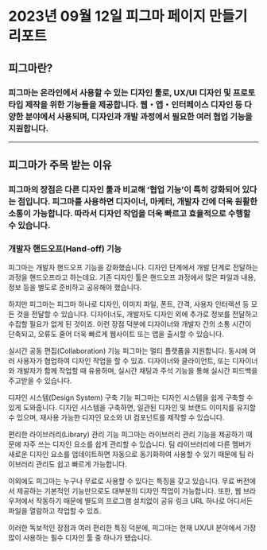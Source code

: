 # 2023년 09월 12일 피그마 페이지 만들기 리포트
## 피그마란?
### 피그마는 온라인에서 사용할 수 있는 디자인 툴로, UX/UI 디자인 및 프로토타입 제작을 위한 기능들을 제공합니다. 웹・앱・인터페이스 디자인 등 다양한 분야에서 사용되며, 디자인과 개발 과정에서 필요한 여러 협업 기능을 지원합니다.

<hr/>
   
## 피그마가 주목 받는 이유
### 피그마의 장점은 다른 디자인 툴과 비교해 ‘협업 기능’이 특히 강화되어 있다는 점입니다. 피그마를 사용하면 디자이너, 마케터, 개발자 간에 더욱 원활한 소통이 가능합니다. 따라서 디자인 작업을 더욱 빠르고 효율적으로 수행할 수 있습니다.
   
### 개발자 핸드오프(Hand-off) 기능
피그마는 개발자 핸드오프 기능을 강화했습니다. 디자인 단계에서 개발 단계로 전달하는 과정을 핸드오프라고 하는데요. 기존 디자인 툴은 핸드오프 과정에서 많은 파일과 내용, 정보 등을 별도로 준비하고 공유해야 했습니다.
   
하지만 피그마는 피그마 하나로 디자인, 이미지 파일, 폰트, 간격, 사용자 인터렉션 등 모든 것을 전달할 수 있습니다. 디자이너도, 개발자도 디자인 외에 추가로 정보를 전달하고 수집할 필요가 없게 된 것이죠. 이런 장점 덕분에 디자이너와 개발자 간의 소통 시간이 단축되고, 오류도 줄어 더욱 빠르게 웹사이트 또는 앱을 출시할 수 있습니다.
   
실시간 공동 편집(Collaboration) 기능
피그마는 멀티 플랫폼을 지원합니다. 동시에 여러 사용자가 협업하여 디자인 작업을 할 수 있죠. 디자이너와 클라이언트, 또는 디자이너와 개발자가 함께 작업할 때 유용하며, 실시간 채팅과 주석 기능을 통해 실시간 피드백을 주고받을 수 있습니다.
   
디자인 시스템(Design System) 구축 기능
피그마는 디자인 시스템을 쉽게 구축할 수 있게 도와줍니다. 디자인 시스템을 구축하면, 일관된 디자인 및 브랜드 이미지를 유지할 수 있으며, 재사용 가능한 디자인 요소와 UI 컴포넌트를 제작할 수 있습니다.
   
편리한 라이브러리(Library) 관리 기능
피그마는 라이브러리 관리 기능을 제공하기 때문에 자주 쓰는 디자인 요소를 쉽게 관리할 수 있습니다. 팀 라이브러리에 다른 멤버가 새로운 디자인 요소를 업데이트하면 자동으로 동기화하여 사용할 수 있기 때문에 팀 라이브러리 관리도 쉽고 빠르게 가능합니다.
   
이외에도 피그마는 누구나 무료로 사용할 수 있다는 특징을 갖고 있습니다. 무료 버전에서 제공하는 기본적인 기능만으로도 대부분의 디자인 작업이 가능합니다. 또한, 웹 브라우저에서 작동하기 때문에 별도의 프로그램 설치없이 공유 링크 URL 하나로 어디서든 파일을 열람하고 작업할 수 있죠.
   
이러한 독보적인 장점과 여러 편리한 특징 덕분에, 피그마는 현재 UX/UI 분야에서 가장 많이 사용하는 필수 디자인 툴 중 하나가 됐습니다.
